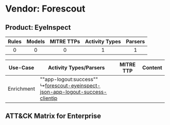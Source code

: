 Vendor: Forescout
=================
Product: EyeInspect
-------------------
| Rules | Models | MITRE TTPs | Activity Types | Parsers |
|:-----:|:------:|:----------:|:--------------:|:-------:|
|   0   |   0    |     0      |       1        |    1    |

|  Use-Case  | Activity Types/Parsers    | MITRE TTP | Content    |
|:----------:| ---- | --------- | ---- |
| Enrichment |  ""app-logout:success""<br> ↳[forescout-eyeinspect-json-app-logout-success-clientip](Ps/pC_forescouteyeinspectjsonapplogoutsuccessclientip.md)<br> |    | [](RM/r_m_forescout_eyeinspect_Enrichment.md) |

ATT&CK Matrix for Enterprise
----------------------------
